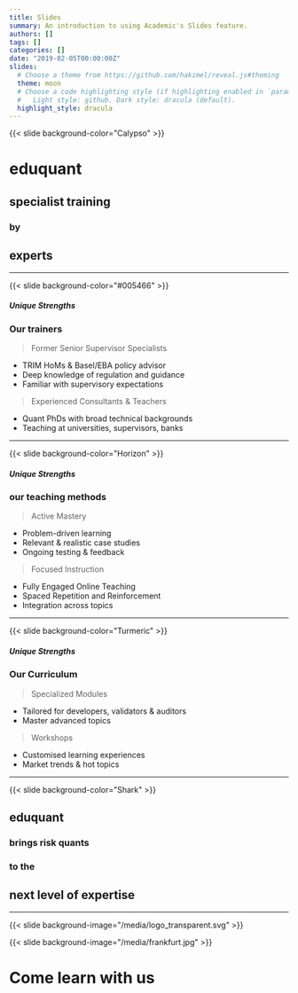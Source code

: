 ```yaml
---
title: Slides
summary: An introduction to using Academic's Slides feature.
authors: []
tags: []
categories: []
date: "2019-02-05T00:00:00Z"
slides:
  # Choose a theme from https://github.com/hakimel/reveal.js#theming
  theme: moon
  # Choose a code highlighting style (if highlighting enabled in `params.toml`)
  #   Light style: github. Dark style: dracula (default).
  highlight_style: dracula
---
```


{{< slide background-color="Calypso" >}}

# eduquant

## specialist training 
### by 
## experts

---
{{< slide background-color="#005466" >}}

##### Unique Strengths

### Our trainers
 
> Former Senior Supervisor Specialists
  
  * TRIM HoMs & Basel/EBA policy advisor
  * Deep knowledge of regulation and guidance
  * Familiar with supervisory expectations

> Experienced Consultants & Teachers
 
 * Quant PhDs with broad technical backgrounds
 * Teaching at universities, supervisors, banks

---

{{< slide background-color="Horizon" >}}


##### Unique Strengths

### our teaching methods

> Active Mastery
  + Problem-driven learning
  + Relevant & realistic case studies
  + Ongoing testing & feedback

> Focused Instruction    
  + Fully Engaged Online Teaching
  + Spaced Repetition and Reinforcement
  + Integration across topics

---

{{< slide background-color="Turmeric" >}}


##### Unique Strengths

### Our Curriculum

> Specialized Modules
 
 + Tailored for developers, validators & auditors
 + Master advanced topics

> Workshops

 + Customised learning experiences
 + Market trends & hot topics

---

{{< slide background-color="Shark" >}}


## eduquant 

### brings risk quants 
### to the 
## **next level** of **expertise**

---


{{< slide background-image="/media/logo_transparent.svg" >}}

{{< slide background-image="/media/frankfurt.jpg" >}}


# Come learn with us
